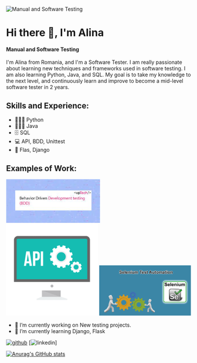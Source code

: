 ![Manual and Software Testing](https://i.pinimg.com/originals/17/07/13/170713ecea0449df54e43dcf926950bf.gif)

# Hi there 👋, I'm Alina 
#### Manual and Software Testing
I'm Alina from Romania, and I'm a Software Tester. I am really passionate about learning new techniques and frameworks used in software testing. I am also learning Python, Java, and SQL. My goal is to take my knowledge to the next level, and continuously learn and improve to become a mid-level software tester in 2 years. 

## Skills and Experience:
* 👩🏼‍💻 Python
* 👩🏻‍💻 Java
* 🗄 SQL
* 💻 API, BDD, Unittest
* 📱 Flas, Django

## Examples of Work:
<img src="https://github.com/AlinaTr/AlinaTr/blob/main/BDD.jpeg" width="256"/> <img src="https://github.com/AlinaTr/AlinaTr/blob/main/api-yonetimi.gif" width="250"/> <img src="https://github.com/AlinaTr/AlinaTr/blob/main/Se.gif" width="250"/> 


- 🔭 I’m currently working on New testing projects. 
- 🌱 I’m currently learning Django, Flask 


[<img src='https://cdn.jsdelivr.net/npm/simple-icons@3.0.1/icons/github.svg' alt='github' height='40'>](https://github.com/AlinaTr) 
[<img src='https://cdn.jsdelivr.net/npm/simple-icons@3.0.1/icons/linkedin.svg' alt='linkedin' height='40'>]


 
[![Anurag's GitHub stats](https://github-readme-stats.vercel.app/api?username=AlinaTr)](https://github.com/anuraghazra/github-readme-stats)
